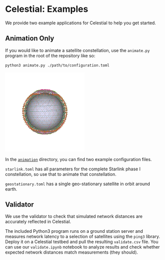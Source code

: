 # Celestial: Examples

We provide two example applications for Celestial to help you get started.

## Animation Only

If you would like to animate a satellite constellation, use the `animate.py`
program in the root of the repository like so:

```sh
python3 animate.py ./path/to/configuration.toml
```

![Constellation Animation](../docs/celestial-constellation.gif)

In the [`animation`](./animation) directory, you can find two example
configuration files.

`starlink.toml` has all parameters for the complete Starlink phase I
constellation, so use that to animate that constellation.

`geostationary.toml` has a single geo-stationary satellite in orbit
around earth.

## Validator

We use the validator to check that simulated network distances are accurately
reflected in Celestial.

The included Python3 program runs on a ground station server and measures
network latency to a selection of satellites using the `ping3` library.
Deploy it on a Celestial testbed and pull the resulting `validate.csv` file.
You can use our `validate.ipynb` notebook to analyze results and check whether
expected network distances match measurements (they should).
